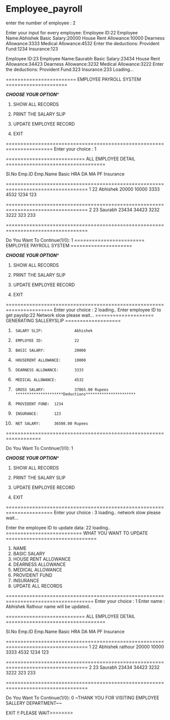 
# Employee_payroll

enter the number of employee : 2

Enter your input for every employee:
Employee ID:22
Employee Name:Abhishek
Basic Salary:20000
House Rent Allowance:10000
Dearness Allowance:3333
Medical Allowance:4532
Enter the deductions: 
Provident Fund:1234
Insurance:123

Employee ID:23
Employee Name:Saurabh
Basic Salary:23434
House Rent Allowance:34423
Dearness Allowance:3232
Medical Allowance:3222
Enter the deductions: 
Provident Fund:323
Insurance:233
Loading...



======================== EMPLOYEE PAYROLL SYSTEM ===================== 



***************************CHOOSE YOUR OPTION****************************

1) SHOW ALL RECORDS

2) PRINT THE SALARY SLIP

3) UPDATE EMPLOYEE RECORD

4) EXIT

 ======================================================================
Enter your choice : 1

=========================== ALL EMPLOYEE DETAIL ==================================

 Sl.No Emp.ID    Emp.Name        Basic  HRA     DA      MA      PF      Insurance 

==================================================================================
1        22      Abhishek        20000  10000   3333    4532    1234    123

==================================================================================
2        23      Saurabh         23434  34423   3232    3222    323     233

==================================================================================

 Do You Want To Continue(1/0): 1
 ======================== EMPLOYEE PAYROLL SYSTEM ===================== 



***************************CHOOSE YOUR OPTION****************************

1) SHOW ALL RECORDS

2) PRINT THE SALARY SLIP

3) UPDATE EMPLOYEE RECORD

4) EXIT

 ======================================================================
Enter your choice : 2
loading..
Enter employee ID to get payslip:22
Network slow please wait...
==================== GENERATING SALLERYSLIP ===================
1)      SALARY SLIP:              Abhishek
2)      EMPLOYEE ID:              22
3)      BASIC SALARY:             20000
4)      HOUSERENT ALLOWANCE:      10000
5)      DEARNESS ALLOWANCE:       3333
6)      MEDICAL ALLOWANCE:        4532
7)      GROSS SALARY:             37865.00 Rupees
        *********************Deductions**********************
1)      PROVIDENT FUND:  1234
2)      INSURANCE:       123
3)      NET SALARY:      36508.00 Rupees                 
==================================================================

 Do You Want To Continue(1/0): 1
 
***************************CHOOSE YOUR OPTION****************************

1) SHOW ALL RECORDS

2) PRINT THE SALARY SLIP

3) UPDATE EMPLOYEE RECORD

4) EXIT

 ======================================================================
Enter your choice : 3
loading..
network slow please wait...

Enter the employee ID to update data: 22
loading..
========================== WHAT YOU WANT TO UPDATE =============================== 
1) NAME
2) BASIC SALARY
3) HOUSE RENT ALLOWANCE
4) DEARNESS ALLOWANCE
5) MEDICAL ALLOWANCE
6) PROVIDENT FUND 
7) INSURANCE 
8) UPDATE ALL RECORDS 

====================================================================================
Enter your choice : 1
 Enter name : Abhishek Rathour
 name will be updated..
 
 =========================== ALL EMPLOYEE DETAIL ==================================

 Sl.No Emp.ID    Emp.Name        Basic  HRA     DA      MA      PF      Insurance 

==================================================================================
1        22      Abhishek rathour        20000  10000   3333    4532    1234    123

==================================================================================
2        23      Saurabh         23434  34423   3232    3222    323     233

==================================================================================

 Do You Want To Continue(1/0): 0
 ~THANK YOU FOR VISITING EMPLOYEE SALLERY DEPARTMENT~~

EXIT !! PLEASE WAIT>>>>>>>>



